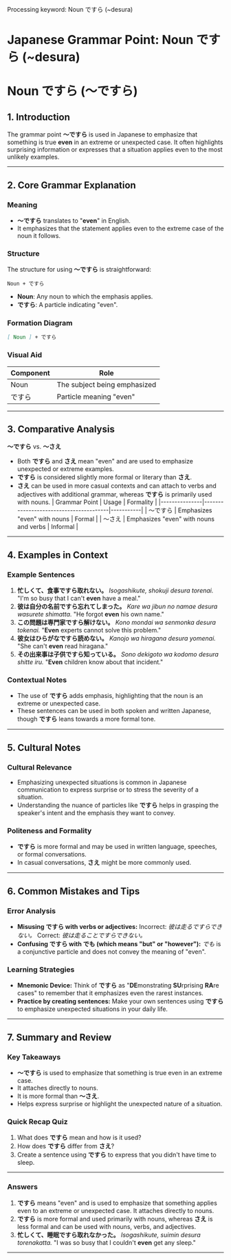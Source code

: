 Processing keyword: Noun ですら (~desura)
# Japanese Grammar Point: Noun ですら (~desura)
# Noun ですら (～ですら)
## 1. Introduction
The grammar point **～ですら** is used in Japanese to emphasize that something is true **even** in an extreme or unexpected case. It often highlights surprising information or expresses that a situation applies even to the most unlikely examples.

---
## 2. Core Grammar Explanation
### Meaning
- **～ですら** translates to "**even**" in English.
- It emphasizes that the statement applies even to the extreme case of the noun it follows.
### Structure
The structure for using **～ですら** is straightforward:
```
Noun + ですら
```
- **Noun**: Any noun to which the emphasis applies.
- **ですら**: A particle indicating "even".
### Formation Diagram
```markdown
[ Noun ] + ですら
```
### Visual Aid
| Component | Role                      |
|-----------|---------------------------|
| Noun      | The subject being emphasized |
| ですら    | Particle meaning "even"    |
---
## 3. Comparative Analysis
**～ですら** vs. **～さえ**
- Both **ですら** and **さえ** mean "even" and are used to emphasize unexpected or extreme examples.
- **ですら** is considered slightly more formal or literary than **さえ**.
- **さえ** can be used in more casual contexts and can attach to verbs and adjectives with additional grammar, whereas **ですら** is primarily used with nouns.
| Grammar Point | Usage                                  | Formality |
|---------------|----------------------------------------|-----------|
| ～ですら      | Emphasizes "even" with nouns           | Formal    |
| ～さえ        | Emphasizes "even" with nouns and verbs | Informal  |
---
## 4. Examples in Context
### Example Sentences
1. **忙しくて、食事ですら取れない。**
   *Isogashikute, shokuji desura torenai.*
   "I'm so busy that I can't **even** have a meal."
2. **彼は自分の名前ですら忘れてしまった。**
   *Kare wa jibun no namae desura wasurete shimatta.*
   "He forgot **even** his own name."
3. **この問題は専門家ですら解けない。**
   *Kono mondai wa senmonka desura tokenai.*
   "**Even** experts cannot solve this problem."
4. **彼女はひらがなですら読めない。**
   *Kanojo wa hiragana desura yomenai.*
   "She can't **even** read hiragana."
5. **その出来事は子供ですら知っている。**
   *Sono dekigoto wa kodomo desura shitte iru.*
   "**Even** children know about that incident."
### Contextual Notes
- The use of **ですら** adds emphasis, highlighting that the noun is an extreme or unexpected case.
- These sentences can be used in both spoken and written Japanese, though **ですら** leans towards a more formal tone.
---
## 5. Cultural Notes
### Cultural Relevance
- Emphasizing unexpected situations is common in Japanese communication to express surprise or to stress the severity of a situation.
- Understanding the nuance of particles like **ですら** helps in grasping the speaker's intent and the emphasis they want to convey.
### Politeness and Formality
- **ですら** is more formal and may be used in written language, speeches, or formal conversations.
- In casual conversations, **さえ** might be more commonly used.
---
## 6. Common Mistakes and Tips
### Error Analysis
- **Misusing ですら with verbs or adjectives:**
  Incorrect: *彼は走るですらできない。*
  Correct: *彼は走ることですらできない。*
- **Confusing ですら with でも (which means "but" or "however"):**
  *でも* is a conjunctive particle and does not convey the meaning of "even".
### Learning Strategies
- **Mnemonic Device:**
  Think of **ですら** as "**DE**monstrating **SU**rprising **RA**re cases" to remember that it emphasizes even the rarest instances.
- **Practice by creating sentences:**
  Make your own sentences using **ですら** to emphasize unexpected situations in your daily life.
---
## 7. Summary and Review
### Key Takeaways
- **～ですら** is used to emphasize that something is true even in an extreme case.
- It attaches directly to nouns.
- It is more formal than **～さえ**.
- Helps express surprise or highlight the unexpected nature of a situation.
### Quick Recap Quiz
1. What does **ですら** mean and how is it used?
2. How does **ですら** differ from **さえ**?
3. Create a sentence using **ですら** to express that you didn't have time to sleep.
---
### Answers
1. **ですら** means "even" and is used to emphasize that something applies even to an extreme or unexpected case. It attaches directly to nouns.
2. **ですら** is more formal and used primarily with nouns, whereas **さえ** is less formal and can be used with nouns, verbs, and adjectives.
3. **忙しくて、睡眠ですら取れなかった。**
   *Isogashikute, suimin desura torenakatta.*
   "I was so busy that I couldn't **even** get any sleep."
---
